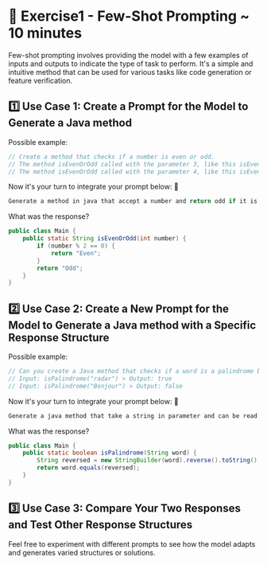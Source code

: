 # 📝 Exercise1 - Few-Shot Prompting ~ 10 minutes
Few-shot prompting involves providing the model with a few examples of inputs and outputs to indicate the type of task to perform. It's a simple and intuitive method that can be used for various tasks like code generation or feature verification.

## 1️⃣ Use Case 1: Create a Prompt for the Model to Generate a Java method
Possible example:
```java
// Create a method that checks if a number is even or odd.
// The method isEvenOrOdd called with the parameter 3, like this isEvenOrOdd(3), should return "odd"
// The method isEvenOrOdd called with the parameter 4, like this isEvenOrOdd(4), should return "even"
```

Now it's your turn to integrate your prompt below: 👀
```java
Generate a method in java that accept a number and return odd if it is odd or even of it is even
```

What was the response?
```java
public class Main {
    public static String isEvenOrOdd(int number) {
        if (number % 2 == 0) {
            return "Even";
        }
        return "Odd";
    }
}
```

## 2️⃣ Use Case 2: Create a New Prompt for the Model to Generate a Java method with a Specific Response Structure
Possible example:
```java
// Can you create a Java method that checks if a word is a palindrome by describing in your own words what a palindrome is without saying the word palindrome?
// Input: isPalindrome("radar") > Output: true
// Input: isPalindrome("Bonjour") > Output: false
```

Now it's your turn to integrate your prompt below: 👀
```java
Generate a java method that take a string in parameter and can be read in both ways like radar or kayak
```

What was the response?
```java
public class Main {
    public static boolean isPalindrome(String word) {
        String reversed = new StringBuilder(word).reverse().toString();
        return word.equals(reversed);
    }
}
```

## 3️⃣ Use Case 3: Compare Your Two Responses and Test Other Response Structures
Feel free to experiment with different prompts to see how the model adapts and generates varied structures or solutions.
